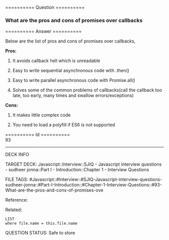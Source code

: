 ========== Question ==========  

### What are the pros and cons of promises over callbacks  

========== Answer ==========  

Below are the list of pros and cons of promises over callbacks,

**Pros:**

1. It avoids callback hell which is unreadable

2. Easy to write sequential asynchronous code with .then()

3. Easy to write parallel asynchronous code with Promise.all()

4. Solves some of the common problems of callbacks(call the callback too late,
    too early, many times and swallow errors/exceptions)

**Cons:**

1. It makes little complex code

2. You need to load a polyfill if ES6 is not supported

========== Id ==========  
93

---

DECK INFO

TARGET DECK: Javascript::Interview::SJIQ - Javascript interview questions - sudheer jonna::Part I - Introduction::Chapter 1 - Interview Questions

FILE TAGS: #Javascript::#Interview::#SJIQ-Javascript-interview-questions-sudheer-jonna::#Part-I-Introduction::#Chapter-1-Interview-Questions::#93-What-are-the-pros-and-cons-of-promises-ove

Reference:

Related:

```dataview
LIST
where file.name = this.file.name
```

QUESTION STATUS: Safe to store

